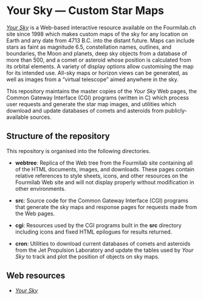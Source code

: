 # Your Sky — Custom Star Maps

[*Your Sky*](https://www.fourmilab.ch/yoursky/)
is a Web-based interactive resource available on the Fourmilab.ch site
since 1998 which makes custom maps of the sky for any location on Earth
and any date from 4713 B.C. into the distant future.  Maps can include
stars as faint as magnitude 6.5, constellation names, outlines, and
boundaries, the Moon and planets, deep sky objects from a database of
more than 500, and a comet or asteroid whose position is calculated
from its orbital elements.  A variety of display options allow
customising the map for its intended use.  All-sky maps or horizon
views can be generated, as well as images from a “virtual telescope”
aimed anywhere in the sky.

This repository maintains the master copies of the *Your Sky* Web
pages, the Common Gateway Interface (CGI) programs (written in C) which
process user requests and generate the star map images, and utilities
which download and update databases of comets and asteroids from
publicly-available sources.

## Structure of the repository

This repository is organised into the following directories.

* **webtree**: Replica of the Web tree from the Fourmilab site
containing all of the HTML documents, images, and downloads.  These
pages contain relative references to style sheets, icons, and other
resources on the Fourmilab Web site and will not display properly
without modification in other environments.

* **src**: Source code for the Common Gateway Interface (CGI) programs
that generate the sky maps and response pages for requests made
from the Web pages.

* **cgi**: Resources used by the CGI programs built in the **src**
directory including icons and fixed HTML epilogues for results returned.

* **cron**: Utilities to download current databases of comets and
asteroids from the Jet Propulsion Laboratory and update the tables used
by *Your Sky* to track and plot the position of objects on sky maps.

## Web resources

* [*Your Sky*](https://www.fourmilab.ch/yoursky/)
